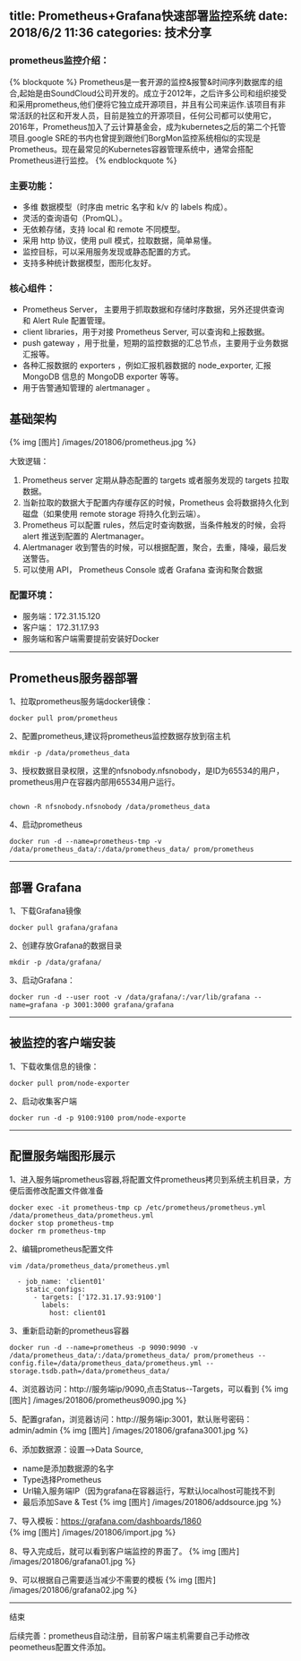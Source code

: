 title:  Prometheus+Grafana快速部署监控系统
date: 2018/6/2  11:36
categories: 技术分享
---
### prometheus监控介绍：
{% blockquote %}
Prometheus是一套开源的监控&报警&时间序列数据库的组合,起始是由SoundCloud公司开发的。成立于2012年，之后许多公司和组织接受和采用prometheus,他们便将它独立成开源项目，并且有公司来运作.该项目有非常活跃的社区和开发人员，目前是独立的开源项目，任何公司都可以使用它，2016年，Prometheus加入了云计算基金会，成为kubernetes之后的第二个托管项目.google SRE的书内也曾提到跟他们BorgMon监控系统相似的实现是Prometheus。现在最常见的Kubernetes容器管理系统中，通常会搭配Prometheus进行监控。
{% endblockquote %}
### 主要功能：

* 多维 数据模型（时序由 metric 名字和 k/v 的 labels 构成）。
* 灵活的查询语句（PromQL）。
* 无依赖存储，支持 local 和 remote 不同模型。
* 采用 http 协议，使用 pull 模式，拉取数据，简单易懂。
* 监控目标，可以采用服务发现或静态配置的方式。
* 支持多种统计数据模型，图形化友好。

### 核心组件：
* Prometheus Server， 主要用于抓取数据和存储时序数据，另外还提供查询和 Alert Rule 配置管理。
* client libraries，用于对接 Prometheus Server, 可以查询和上报数据。
* push gateway ，用于批量，短期的监控数据的汇总节点，主要用于业务数据汇报等。
* 各种汇报数据的 exporters ，例如汇报机器数据的 node_exporter, 汇报 MongoDB 信息的 MongoDB exporter 等等。
* 用于告警通知管理的 alertmanager 。

## 基础架构
{% img [图片] /images/201806/prometheus.jpg %}

大致逻辑：
1. Prometheus server 定期从静态配置的 targets 或者服务发现的 targets 拉取数据。
2. 当新拉取的数据大于配置内存缓存区的时候，Prometheus 会将数据持久化到磁盘（如果使用 remote storage 将持久化到云端）。
3. Prometheus 可以配置 rules，然后定时查询数据，当条件触发的时候，会将 alert 推送到配置的 Alertmanager。
4. Alertmanager 收到警告的时候，可以根据配置，聚合，去重，降噪，最后发送警告。
5. 可以使用 API， Prometheus Console 或者 Grafana 查询和聚合数据

### 配置环境：
* 服务端：172.31.15.120
* 客户端： 172.31.17.93
* 服务端和客户端需要提前安装好Docker

--------------------------------------------

## Prometheus服务器部署

1、拉取prometheus服务端docker镜像：
```
docker pull prom/prometheus
```

2、配置prometheus,建议将prometheus监控数据存放到宿主机
```
mkdir -p /data/prometheus_data
```
3、授权数据目录权限，这里的nfsnobody.nfsnobody，是ID为65534的用户，prometheus用户在容器内部用65534用户运行。
```

chown -R nfsnobody.nfsnobody /data/prometheus_data
```
4、启动prometheus
```
docker run -d --name=prometheus-tmp -v /data/prometheus_data/:/data/prometheus_data/ prom/prometheus 
```
-----
## 部署 Grafana

1、下载Grafana镜像
```
docker pull grafana/grafana
```

2、创建存放Grafana的数据目录
```
mkdir -p /data/grafana/
```
3、启动Grafana：
```
docker run -d --user root -v /data/grafana/:/var/lib/grafana --name=grafana -p 3001:3000 grafana/grafana
```

-----

## 被监控的客户端安装
1、下载收集信息的镜像：
```
docker pull prom/node-exporter
```

2、启动收集客户端
```
docker run -d -p 9100:9100 prom/node-exporte
```
----
## 配置服务端图形展示
1、进入服务端prometheus容器,将配置文件prometheus拷贝到系统主机目录，方便后面修改配置文件做准备
```
docker exec -it prometheus-tmp cp /etc/prometheus/prometheus.yml /data/prometheus_data/prometheus.yml
docker stop prometheus-tmp
docker rm prometheus-tmp
```
2、编辑prometheus配置文件
```
vim /data/prometheus_data/prometheus.yml
 
  - job_name: 'client01'
    static_configs:
      - targets: ['172.31.17.93:9100']
        labels:
          host: client01
```
3、重新启动新的prometheus容器
```
docker run -d --name=prometheus -p 9090:9090 -v /data/prometheus_data/:/data/prometheus_data/ prom/prometheus --config.file=/data/prometheus_data/prometheus.yml --storage.tsdb.path=/data/prometheus_data/
```

4、浏览器访问：http://服务端ip/9090,点击Status--Targets，可以看到
{% img [图片] /images/201806/prometheus9090.jpg %}

5、配置grafan，浏览器访问：http://服务端ip:3001，默认账号密码：admin/admin
{% img [图片] /images/201806/grafana3001.jpg %}

6、添加数据源：设置—>Data Source,
* name是添加数据源的名字
* Type选择Prometheus
* Url输入服务端IP（因为grafana在容器运行，写默认localhost可能找不到
* 最后添加Save & Test
{% img [图片] /images/201806/addsource.jpg %}


7、导入模板：https://grafana.com/dashboards/1860  
{% img [图片] /images/201806/import.jpg %}

8、导入完成后，就可以看到客户端监控的界面了。
{% img [图片] /images/201806/grafana01.jpg %}

9、可以根据自己需要适当减少不需要的模板
{% img [图片] /images/201806/grafana02.jpg %}

-----
结束

后续完善：prometheus自动注册，目前客户端主机需要自己手动修改peometheus配置文件添加。


